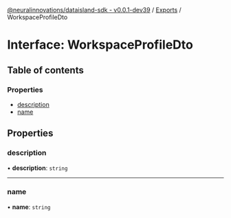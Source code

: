[@neuralinnovations/dataisland-sdk - v0.0.1-dev39](../../README.md) / [Exports](../modules.md) / WorkspaceProfileDto

# Interface: WorkspaceProfileDto

## Table of contents

### Properties

- [description](WorkspaceProfileDto.md#description)
- [name](WorkspaceProfileDto.md#name)

## Properties

### description

• **description**: `string`

___

### name

• **name**: `string`
